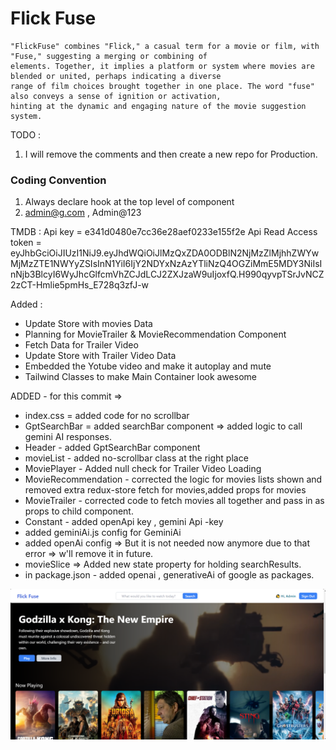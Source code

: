 # Flick Fuse

```
"FlickFuse" combines "Flick," a casual term for a movie or film, with "Fuse," suggesting a merging or combining of
elements. Together, it implies a platform or system where movies are blended or united, perhaps indicating a diverse
range of film choices brought together in one place. The word "fuse" also conveys a sense of ignition or activation,
hinting at the dynamic and engaging nature of the movie suggestion system.
```

TODO :

1. I will remove the comments and then create a new repo for Production.

### Coding Convention

1. Always declare hook at the top level of component
2. admin@g.com , Admin@123

TMDB :
Api key = e341d0480e7cc36e28aef0233e155f2e
Api Read Access token = eyJhbGciOiJIUzI1NiJ9.eyJhdWQiOiJlMzQxZDA0ODBlN2NjMzZlMjhhZWYwMjMzZTE1NWYyZSIsInN1YiI6IjY2NDYxNzAzYTliNzQ4OGZiMmE5MDY3NiIsInNjb3BlcyI6WyJhcGlfcmVhZCJdLCJ2ZXJzaW9uIjoxfQ.H990qyvpTSrJvNCZ2zCT-Hmlie5pmHs_E728q3zfJ-w

Added :

- Update Store with movies Data
- Planning for MovieTrailer & MovieRecommendation Component
- Fetch Data for Trailer Video
- Update Store with Trailer Video Data
- Embedded the Yotube video and make it autoplay and mute
- Tailwind Classes to make Main Container look awesome

ADDED - for this commit =>

- index.css = added code for no scrollbar
- GptSearchBar = added searchBar component => added logic to call gemini AI responses.
- Header - added GptSearchBar component
- movieList - added no-scrollbar class at the right place
- MoviePlayer - Added null check for Trailer Video Loading
- MovieRecommendation - corrected the logic for movies lists shown and removed extra redux-store fetch for movies,added props for movies
- MovieTrailer - corrected code to fetch movies all together and pass in as props to child component.
- Constant - added openApi key , gemini Api -key
- added geminiAi.js config for GeminiAi
- added openAi config => But it is not needed now anymore due to that error => w'll remove it in future.
- movieSlice => Added new state property for holding searchResults.
- in package.json - added openai , generativeAi of google as packages.

![Landing Page](image.png)
